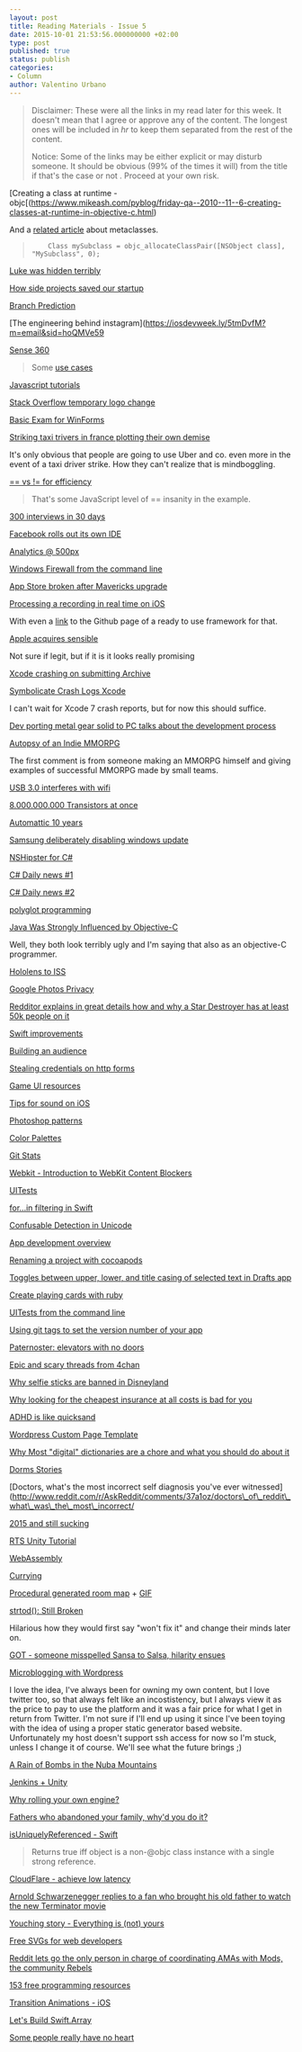 ```yaml
---
layout: post
title: Reading Materials - Issue 5
date: 2015-10-01 21:53:56.000000000 +02:00
type: post
published: true
status: publish
categories:
- Column
author: Valentino Urbano 
---
```


> Disclaimer: These were all the links in my read later for this week. It doesn't mean that I agree or approve any of the content. The longest ones will be included in _hr_ to keep them separated from the rest of the content.
> 
> Notice: Some of the links may be either explicit or may disturb someone. It should be obvious (99% of the times it will) from the title if that's the case or not . Proceed at your own risk.
> 

\[Creating a class at runtime - objc\[(https://www.mikeash.com/pyblog/friday-qa--2010--11--6-creating-classes-at-runtime-in-objective-c.html)

And a [related article][0] about metaclasses.

>         Class mySubclass = objc_allocateClassPair([NSObject class], "MySubclass", 0);
>     
> 
> 

[Luke was hidden terribly][1]

[How side projects saved our startup][2]

[Branch Prediction][3]

\[The engineering behind instagram\](https://iosdevweek.ly/5tmDvfM?m=email&sid=hoQMVe59

[Sense 360][4]

> Some [use cases][5]
> 

[Javascript tutorials][6]

[Stack Overflow temporary logo change][7]

[Basic Exam for WinForms][8]

[Striking taxi trivers in france plotting their own demise][9]

It's only obvious that people are going to use Uber and co. even more in the event of a taxi driver strike. How they can't realize that is mindboggling.

[== vs != for efficiency][10]

> That's some JavaScript level of == insanity in the example.
> 

[300 interviews in 30 days][11]

[Facebook rolls out its own IDE][12]

[Analytics @ 500px][13]

[Windows Firewall from the command line][14]

[App Store broken after Mavericks upgrade][15]

[Processing a recording in real time on iOS][16]

With even a [link][17] to the Github page of a ready to use framework for that.

[Apple acquires sensible][18]

Not sure if legit, but if it is it looks really promising

[Xcode crashing on submitting Archive][19]

[Symbolicate Crash Logs Xcode][20]

I can't wait for Xcode 7 crash reports, but for now this should suffice.

[Dev porting metal gear solid to PC talks about the development process][21]

[Autopsy of an Indie MMORPG][22]

The first comment is from someone making an MMORPG himself and giving examples of successful MMORPG made by small teams.

[USB 3.0 interferes with wifi][23]

[8.000.000.000 Transistors at once][24]

[Automattic 10 years][25]

[Samsung deliberately disabling windows update][26]

[NSHipster for C\#][27]

[C\# Daily news \#1][28]

[C\# Daily news \#2][29]

[polyglot programming][30]

[Java Was Strongly Influenced by Objective-C][31]

Well, they both look terribly ugly and I'm saying that also as an objective-C programmer.

[Hololens to ISS][32]

[Google Photos Privacy][33]

[Redditor explains in great details how and why a Star Destroyer has at least 50k people on it][34]

[Swift improvements][35]

[Building an audience][36]

[Stealing credentials on http forms][37]

[Game UI resources][38]

[Tips for sound on iOS][39]

[Photoshop patterns][40]

[Color Palettes][41]

[Git Stats][42]

[Webkit - Introduction to WebKit Content Blockers][43]

[UITests][44]

[for...in filtering in Swift][45]

[Confusable Detection in Unicode][46]

[App development overview][47]

[Renaming a project with cocoapods][48]

[Toggles between upper, lower, and title casing of selected text in Drafts app][49]

[Create playing cards with ruby][50]

[UITests from the command line][51]

[Using git tags to set the version number of your app][52]

[Paternoster: elevators with no doors][53]

[Epic and scary threads from 4chan][54]

[Why selfie sticks are banned in Disneyland][55]

[Why looking for the cheapest insurance at all costs is bad for you][56]

[ADHD is like quicksand][57]

[Wordpress Custom Page Template][58]

[Why Most "digital" dictionaries are a chore and what you should do about it][59]

[Dorms Stories][60]

\[Doctors, what's the most incorrect self diagnosis you've ever witnessed\](http://www.reddit.com/r/AskReddit/comments/37a1oz/doctors\_of\_reddit\_what\_was\_the\_most\_incorrect/

[2015 and still sucking][61]

[RTS Unity Tutorial][62]

[WebAssembly][63]

[Currying][64]

[Procedural generated room map][65] + [GIF][66]

[strtod(): Still Broken][67]

Hilarious how they would first say "won't fix it" and change their minds later on.

[GOT - someone misspelled Sansa to Salsa, hilarity ensues][68]

[Microblogging with Wordpress][69]

I love the idea, I've always been for owning my own content, but I love twitter too, so that always felt like an incostistency, but I always view it as the price to pay to use the platform and it was a fair price for what I get in return from Twitter. I'm not sure if I'll end up using it since I've been toying with the idea of using a proper static generator based website. Unfortunately my host doesn't support ssh access for now so I'm stuck, unless I change it of course. We'll see what the future brings ;)

[A Rain of Bombs in the Nuba Mountains][70]

[Jenkins + Unity][71]

[Why rolling your own engine?][72]

[Fathers who abandoned your family, why'd you do it?][73]

[isUniquelyReferenced - Swift][74]

> Returns true iff object is a non-@objc class instance with a single strong reference.
> 

[CloudFlare - achieve low latency][75]

[Arnold Schwarzenegger replies to a fan who brought his old father to watch the new Terminator movie][76]

[Youching story - Everything is (not) yours][77]

[Free SVGs for web developers][78]

[Reddit lets go the only person in charge of coordinating AMAs with Mods, the community Rebels][79]

[153 free programming resources][80]

[Transition Animations - iOS][81]

[Let's Build Swift.Array][82]

[Some people really have no heart][83]


[0]: http://www.sealiesoftware.com/blog/archive/2009/04/14/objc_explain_Classes_and_metaclasses.html
[1]: http://www.reddit.com/r/FanTheories/comments/3bes9c/star_wars_why_luke_was_hidden_terribly/
[2]: https://blog.crew.co/how-side-projects-saved-our-startup
[3]: http://stackoverflow.com/a/11227902/1942688
[4]: http://sense360.com/
[5]: http://sense360.com/use_cases.html
[6]: http://www.reddit.com/r/learnprogramming/comments/3bd9oh/are_there_any_good_video_series_on_learning/
[7]: http://meta.stackoverflow.com/questions/297859/can-stack-overflow-and-metas-logos-be-changed-temporarily-to-the-loveoverflow/297871#297871
[8]: https://github.com/neoKushan/WinformsExam/blob/master/README.md
[9]: http://fortune.com/2015/06/25/dear-stupid-striking-taxi-drivers-in-france/
[10]: http://stackoverflow.com/q/31026754/250259
[11]: http://blog.triplebyte.com/three-hundred-programming-interviews-in-thirty-days
[12]: https://code.facebook.com/posts/397706937084869/
[13]: https://medium.com/@samson_hu/building-analytics-at-500px-92e9a7005c83?hn
[14]: http://superuser.com/questions/468475/viewing-windows-firewall-settings-in-command-line-and-gui
[15]: https://discussions.apple.com/thread/5469324?start=0&tstart=0
[16]: http://www.reddit.com/r/iOSProgramming/comments/3adr7h/how_to_process_recordings_in_real_time_while_the/
[17]: https://github.com/TheAmazingAudioEngine/TheAmazingAudioEngine
[18]: http://www.reddit.com/r/iOSProgramming/comments/3aagj3/apple_to_acquire_visual_dev_startup_sensible/
[19]: http://stackoverflow.com/q/30898566/250259
[20]: http://stackoverflow.com/questions/25855389/how-to-symbolicate-crash-log-xcode-6
[21]: https://news.ycombinator.com/item?id=9739731
[22]: http://www.reddit.com/r/gamedev/comments/3abqmz/autopsy_of_an_indie_mmorpg_part_one_the_start_of/
[23]: http://www.intel.com/content/www/us/en/io/universal-serial-bus/usb3-frequency-interference-paper.html
[24]: http://www.reddit.com/r/AskEngineers/comments/3adekw/how_are_plans_of_huge_asics_stored_you_dont/
[25]: http://ma.tt/2015/06/ten-years-of-automattic/
[26]: http://bsodanalysis.blogspot.com/2015/06/samsung-deliberately-disabling-windows.html?m=1
[27]: http://www.reddit.com/r/csharp/comments/3ayjdg/sites_like_nshipster_and_objcio_for_c/
[28]: http://themorningbrew.net
[29]: http://www.alvinashcraft.com
[30]: http://dev.otto.de/2015/06/23/a-tale-of-two-lambdas-2/?utm_source=dlvr.it&utm_medium=twitter
[31]: http://cs.gmu.edu/~sean/stuff/java-objc.html
[32]: http://www.neowin.net/news/microsoft-is-sending-hololens-to-the-international-space-station-on-june-28th?utm_source=everythingms&utm_medium=twitter
[33]: http://www.theverge.com/2015/6/23/8830977/google-photos-security-public-url-privacy-protected
[34]: http://www.reddit.com/r/scifi/comments/3a8qpq/in_star_wars_how_many_people_would_have_died_when/
[35]: https://twitter.com/andy_matuschak/status/613392098440540161
[36]: http://hop.ie/blog/audience/
[37]: http://www.abhijainsblog.com/2015/06/stealing-credentials-on-http-login-form.html
[38]: http://www.reddit.com/r/gamedev/comments/3baq5r/gui_to_meet_you_two_a_list_of_free_ui_resources/
[39]: http://raisedbeaches.com/octave/tips.html
[40]: http://subtlepatterns.com
[41]: http://www.colourlovers.com/palettes
[42]: https://github.com/gilesbowkett/rewind
[43]: https://www.webkit.org/blog/3476/content-blockers-first-look/
[44]: https://iosdevweek.ly/ZsF3ML?m=email&sid=hoQMVe5
[45]: https://iosdevweek.ly/GSwOEp7?m=email&sid=hoQMVe5
[46]: http://www.unicode.org/reports/tr39/#Confusable_Detection
[47]: http://www.thinkandbuild.it/x-ray-of-a-real-application/
[48]: http://h4ckish.com/2015/01/22/renaming-your-cocoapods-ios-project/
[49]: https://gist.github.com/jbielich/e0fa6c540f10e609a3ec
[50]: http://andymeneely.github.io/squib/
[51]: https://iosdevweek.ly/tVMeo9I?m=email&sid=hoQMVe5
[52]: http://blog.getlooseleaf.com/post/122742606927/using-git-to-specify-the-version-of-your-app
[53]: http://www.reddit.com/r/todayilearned/comments/3bb7cq/til_in_germany_there_are_elevators_with_no_doors/
[54]: http://www.reddit.com/r/AskReddit/comments/3bavs8/what_are_some_legendary_4chan_posts_or_events/
[55]: http://www.reddit.com/r/offbeat/comments/3bjjiy/disney_confirms_selfie_stick_ban_at_theme_parks/
[56]: http://www.reddit.com/r/Edmonton/comments/3ab1cq/i_pay_less_than_1500_to_insure_2_vehicles_and_my/
[57]: http://www.reddit.com/r/ADHD/comments/3aao56/thinking_like_an_a_player_but_output_like_a_b/
[58]: http://www.smashingmagazine.com/2015/06/19/wordpress-custom-page-templates/
[59]: http://jsomers.net/blog/dictionary
[60]: http://www.reddit.com/r/AskReddit/comments/3acbek/reddit_what_is_your_craziest_dorm_story_nsfw/
[61]: http://www.reddit.com/r/AskReddit/comments/39twrl/what_mild_inconveniences_make_you_think_its_2015/
[62]: https://www.reddit.com/r/Unity3D/comments/3er0a2/rts_guides_for_unity_5/?
[63]: http://techcrunch.com/2015/06/17/google-microsoft-mozilla-and-others-team-up-to-launch-webassembly-a-new-binary-format-for-the-web/#.mresbd:Tt65
[64]: https://robots.thoughtbot.com/introduction-to-function-currying-in-swift
[65]: http://www.reddit.com/r/gamedev/comments/3aifp9/resources_for_a_procedural_roommap_generator/
[66]: http://www.lived3d.com/art/levelConstruction.gif
[67]: http://www.exploringbinary.com/visual-c-plus-plus-strtod-still-broken/
[68]: http://www.reddit.com/r/asoiaf/comments/3814pj/spoilers_all_what_does_it_mean_for_salsa/
[69]: http://www.manton.org/2015/06/microblogging-with-wordpress.html
[70]: http://mobile.nytimes.com/2015/06/21/opinion/sunday/nicholas-kristof-a-rain-of-bombs-in-the-nuba-mountains.html?referrer=
[71]: http://www.reddit.com/r/gamedev/comments/3alue3/continuous_integration_how_to_set_up_a_jenkins/
[72]: http://www.reddit.com/r/gamedev/comments/3aml50/why_do_so_many_of_you_use_your_own_engines/
[73]: http://www.reddit.com/r/AskReddit/comments/3ao0qv/serious_fathers_who_abandoned_your_family_whyd/
[74]: http://swiftdoc.org/func/isUniquelyReferenced/
[75]: https://blog.cloudflare.com/how-to-achieve-low-latency/
[76]: http://www.reddit.com/r/movies/comments/3bu70z/watching_terminator_genesys_with_my_father_some/
[77]: https://medium.com/matter/everything-is-yours-everything-is-not-yours-d6f66bd9c6f9
[78]: http://svgporn.com/
[79]: https://www.reddit.com/r/OutOfTheLoop/comments/3bxduw/why_was_riama_along_with_a_number_of_other_large/
[80]: http://www.reddit.com/r/learnprogramming/comments/3bw634/heres_a_list_of_153_free_online_programmingcs/
[81]: http://www.reddit.com/r/iOSProgramming/comments/3btm72/how_would_one_create_an_animation_like_this_one/
[82]: https://www.mikeash.com/pyblog/friday-qa-2015-04-17-lets-build-swiftarray.html
[83]: http://www.reddit.com/r/Bitcoin/comments/3c3cw3/breakdown_at_a_greek_euro_atm_one_face_of_the/